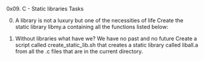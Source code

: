 0x09. C - Static libraries
Tasks

0. A library is not a luxury but one of the necessities of life
Create the static library libmy.a containing all the functions listed below:

1. Without libraries what have we? We have no past and no future
Create a script called create_static_lib.sh that creates a static library called liball.a from all the .c files that are in the current directory.
